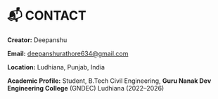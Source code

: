 # 📬 CONTACT

**Creator:** Deepanshu  

**Email:** deepanshurathore634@gmail.com

**Location:** Ludhiana, Punjab, India  

**Academic Profile:** Student, B.Tech Civil Engineering, **Guru Nanak Dev Engineering College** (GNDEC) Ludhiana (2022–2026)
